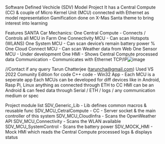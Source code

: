 Software Defined Vechicle (SDV) Model Project
  It has a Central Compute (CC) & couple of Micro Kernel Unit (MCU) connected with Ethernet as model representation
  Gamification done on X-Mas Santa theme to bring interest into learning 

Features
SANTA Car Mechanics:
    One Central Compute		- Connects / Controls all MCU in Farm
    One Connectivity MCU		- Can scan Hotspots (WLANS) 
    One System MCU 			- Can scan device’s remain battery power %
    One Cloud Connect MCU		- Can scan Weather data from Web
    One Sensor MCU			- Under development
    One HMI					- Shows Central Compute processed data
    Communication				- Communicates with Ethernet TCP/IP![image](https://github.com/taruncha2701/SDV_Model_Project/assets/155322025/595f155c-9986-4961-89eb-01e3d409bfb8)


//Contact if any query Tarun Chatterjee (taruncha@gmail.com)
Used VS 2022 Comunity Edition for code
C++ code - Win32 App - Each MCU is a seperate app
Each MCUs can be developed for diff devices like in Android, Rasp Pi, Linux anything as connected through ETH to CC
HMI can be an Android & can feed data through Serial / ETH / logs / any communication medium or spec

Project module list
SDV_Generic_Lib - Lib defines common macros & reusable func
SDV_MCU_CetralCompute - CC - Server socket & the main controller of this system
SDV_MCU_CloudInfra - Scans the OpwnWeather API
SDV_MCU_Connectivity - Scans the WLAN available
SDV_MCU_SystemControl - Scans the battery power
SDV_MOCK_HMI - Mock HMI which reads the Central Compute processed logs & displays status
